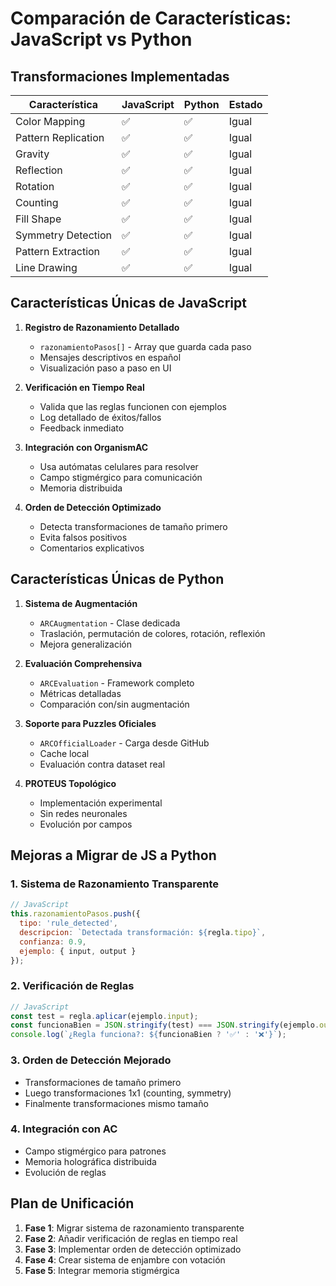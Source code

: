 # Comparación de Características: JavaScript vs Python

## Transformaciones Implementadas

| Característica | JavaScript | Python | Estado |
|----------------|------------|---------|---------|
| Color Mapping | ✅ | ✅ | Igual |
| Pattern Replication | ✅ | ✅ | Igual |
| Gravity | ✅ | ✅ | Igual |
| Reflection | ✅ | ✅ | Igual |
| Rotation | ✅ | ✅ | Igual |
| Counting | ✅ | ✅ | Igual |
| Fill Shape | ✅ | ✅ | Igual |
| Symmetry Detection | ✅ | ✅ | Igual |
| Pattern Extraction | ✅ | ✅ | Igual |
| Line Drawing | ✅ | ✅ | Igual |

## Características Únicas de JavaScript

1. **Registro de Razonamiento Detallado**
   - `razonamientoPasos[]` - Array que guarda cada paso
   - Mensajes descriptivos en español
   - Visualización paso a paso en UI

2. **Verificación en Tiempo Real**
   - Valida que las reglas funcionen con ejemplos
   - Log detallado de éxitos/fallos
   - Feedback inmediato

3. **Integración con OrganismAC**
   - Usa autómatas celulares para resolver
   - Campo stigmérgico para comunicación
   - Memoria distribuida

4. **Orden de Detección Optimizado**
   - Detecta transformaciones de tamaño primero
   - Evita falsos positivos
   - Comentarios explicativos

## Características Únicas de Python

1. **Sistema de Augmentación**
   - `ARCAugmentation` - Clase dedicada
   - Traslación, permutación de colores, rotación, reflexión
   - Mejora generalización

2. **Evaluación Comprehensiva**
   - `ARCEvaluation` - Framework completo
   - Métricas detalladas
   - Comparación con/sin augmentación

3. **Soporte para Puzzles Oficiales**
   - `ARCOfficialLoader` - Carga desde GitHub
   - Cache local
   - Evaluación contra dataset real

4. **PROTEUS Topológico**
   - Implementación experimental
   - Sin redes neuronales
   - Evolución por campos

## Mejoras a Migrar de JS a Python

### 1. Sistema de Razonamiento Transparente
```javascript
// JavaScript
this.razonamientoPasos.push({
  tipo: 'rule_detected',
  descripcion: `Detectada transformación: ${regla.tipo}`,
  confianza: 0.9,
  ejemplo: { input, output }
});
```

### 2. Verificación de Reglas
```javascript
// JavaScript
const test = regla.aplicar(ejemplo.input);
const funcionaBien = JSON.stringify(test) === JSON.stringify(ejemplo.output);
console.log(`¿Regla funciona?: ${funcionaBien ? '✅' : '❌'}`);
```

### 3. Orden de Detección Mejorado
- Transformaciones de tamaño primero
- Luego transformaciones 1x1 (counting, symmetry)
- Finalmente transformaciones mismo tamaño

### 4. Integración con AC
- Campo stigmérgico para patrones
- Memoria holográfica distribuida
- Evolución de reglas

## Plan de Unificación

1. **Fase 1**: Migrar sistema de razonamiento transparente
2. **Fase 2**: Añadir verificación de reglas en tiempo real
3. **Fase 3**: Implementar orden de detección optimizado
4. **Fase 4**: Crear sistema de enjambre con votación
5. **Fase 5**: Integrar memoria stigmérgica